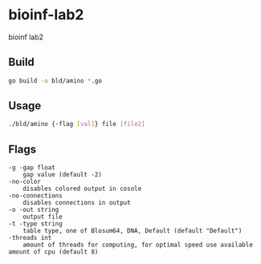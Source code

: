 # bioinf-lab2
bioinf lab2

## Build

```bash
go build -o bld/amino *.go
```

## Usage

```bash
./bld/amino {-flag [val]} file [file2]
```

## Flags

```
-g -gap float
    gap value (default -2)
-no-color
    disables colored output in cosole
-no-connections
    disables connections in output
-o -out string
    output file
-t -type string
    table type, one of Blosum64, DNA, Default (default "Default")
-threads int
    amount of threads for computing, for optimal speed use available amount of cpu (default 8)
```

